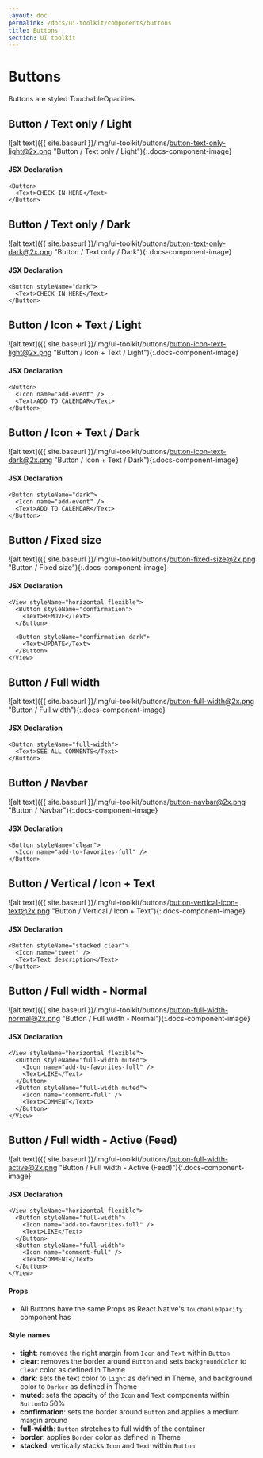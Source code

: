 ```yaml
---
layout: doc
permalink: /docs/ui-toolkit/components/buttons
title: Buttons
section: UI toolkit
---
```


# Buttons

Buttons are styled TouchableOpacities.

##  Button / Text only / Light
![alt text]({{ site.baseurl }}/img/ui-toolkit/buttons/button-text-only-light@2x.png "Button / Text only / Light"){:.docs-component-image}


#### JSX Declaration
```JSX
<Button>
  <Text>CHECK IN HERE</Text>
</Button>
```  

##  Button / Text only / Dark
![alt text]({{ site.baseurl }}/img/ui-toolkit/buttons/button-text-only-dark@2x.png "Button / Text only / Dark"){:.docs-component-image}


#### JSX Declaration
```JSX
<Button styleName="dark">
  <Text>CHECK IN HERE</Text>
</Button>
```  

##  Button / Icon + Text / Light
![alt text]({{ site.baseurl }}/img/ui-toolkit/buttons/button-icon-text-light@2x.png "Button / Icon + Text / Light"){:.docs-component-image}


#### JSX Declaration
```JSX
<Button>
  <Icon name="add-event" />
  <Text>ADD TO CALENDAR</Text>
</Button>
```  

##  Button / Icon + Text / Dark
![alt text]({{ site.baseurl }}/img/ui-toolkit/buttons/button-icon-text-dark@2x.png "Button / Icon + Text / Dark"){:.docs-component-image}


#### JSX Declaration
```JSX
<Button styleName="dark">
  <Icon name="add-event" />
  <Text>ADD TO CALENDAR</Text>
</Button>
```  

##  Button / Fixed size
![alt text]({{ site.baseurl }}/img/ui-toolkit/buttons/button-fixed-size@2x.png "Button / Fixed size"){:.docs-component-image}


#### JSX Declaration
```JSX
<View styleName="horizontal flexible">
  <Button styleName="confirmation">
    <Text>REMOVE</Text>
  </Button>

  <Button styleName="confirmation dark">
    <Text>UPDATE</Text>
  </Button>
</View>
```  

##  Button / Full width
![alt text]({{ site.baseurl }}/img/ui-toolkit/buttons/button-full-width@2x.png "Button / Full width"){:.docs-component-image}


#### JSX Declaration
```JSX
<Button styleName="full-width">
  <Text>SEE ALL COMMENTS</Text>
</Button>
```  

##  Button / Navbar
![alt text]({{ site.baseurl }}/img/ui-toolkit/buttons/button-navbar@2x.png "Button / Navbar"){:.docs-component-image}


#### JSX Declaration
```JSX
<Button styleName="clear">
  <Icon name="add-to-favorites-full" />
</Button>
```  

##  Button / Vertical / Icon + Text
![alt text]({{ site.baseurl }}/img/ui-toolkit/buttons/button-vertical-icon-text@2x.png "Button / Vertical / Icon + Text"){:.docs-component-image}


#### JSX Declaration
```JSX
<Button styleName="stacked clear">
  <Icon name="tweet" />
  <Text>Text description</Text>
</Button>
```  

##  Button / Full width - Normal
![alt text]({{ site.baseurl }}/img/ui-toolkit/buttons/button-full-width-normal@2x.png "Button / Full width - Normal"){:.docs-component-image}


#### JSX Declaration
```JSX
<View styleName="horizontal flexible">
  <Button styleName="full-width muted">
    <Icon name="add-to-favorites-full" />
    <Text>LIKE</Text>
  </Button>
  <Button styleName="full-width muted">
    <Icon name="comment-full" />
    <Text>COMMENT</Text>
  </Button>
</View>
```  

##  Button / Full width - Active (Feed)
![alt text]({{ site.baseurl }}/img/ui-toolkit/buttons/button-full-width-active@2x.png "Button / Full width - Active (Feed)"){:.docs-component-image}


#### JSX Declaration
```JSX
<View styleName="horizontal flexible">
  <Button styleName="full-width">
    <Icon name="add-to-favorites-full" />
    <Text>LIKE</Text>
  </Button>
  <Button styleName="full-width">
    <Icon name="comment-full" />
    <Text>COMMENT</Text>
  </Button>
</View>
```  

#### Props

* All Buttons have the same Props as React Native's `TouchableOpacity` component has

#### Style names

* **tight**: removes the right margin from `Icon` and `Text` within `Button`
* **clear**: removes the border around `Button` and sets `backgroundColor` to `Clear` color as defined in Theme
* **dark**: sets the text color to `Light` as defined in Theme, and background color to `Darker` as defined in Theme
* **muted**: sets the opacity of the `Icon` and `Text` components within `Button`to 50%
* **confirmation**: sets the border around `Button` and applies a medium margin around  
* **full-width**: `Button` stretches to full width of the container
* **border**: applies `Border` color as defined in Theme
* **stacked**: vertically stacks `Icon` and `Text` within `Button`
